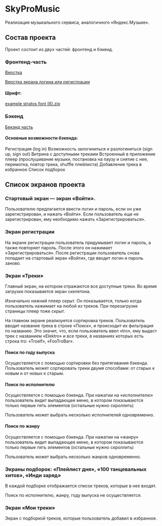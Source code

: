 # SkyProMusic

Реализация музыкального сервиса, аналогичного «Яндекс.Музыке».

## Состав проекта

Проект состоит из двух частей: фронтенд и бэкенд.

### Фронтенд-часть

[Верстка](https://drive.google.com/file/d/1X4NXJdNTvsmBMQqc5dEWR7Ml_UCvW_9T/view)

[Верстка экрана логина или регистрации](https://drive.google.com/file/d/16zzbEkS2ZDk75V60JJ2NGRCXjwJMo44e/view)

#### Шрифт:

[example stratos font (6).zip](<https://s3-us-west-2.amazonaws.com/secure.notion-static.com/85a9bcf1-ec70-4640-8c7f-5472a0b3db82/example_stratos_font_(6).zip>)

### Бэкенд

[Бекэнд часть](https://github.com/Stasy-cmd/music_proj)

#### Основные возможности бэкенда:

Регистрация (log in)
Возможность залогиниться и разлогиниться (sign up, sign out)
Витрина с доступными треками
Встроенный в приложение плеер (прослушивание музыки, постановка на паузу и снятие с нее, перемотка, повтор трека, shuffle плейлиста)
Добавление трека в избранное
Список подборок

## Список экранов проекта

### Стартовый экран — экран «Войти».

Пользователю предлагается ввести логин и пароль, если он уже зарегистрирован, и нажать «Войти». Если пользователь еще не зарегистрирован, ему необходимо нажать «Зарегистрироваться».

### Экран регистрации

На экране регистрации пользователь придумывает логин и пароль, а также повторяет пароль. После этого он нажимает «Зарегистрироваться». После регистрации пользователь снова попадает на стартовый экран «Войти», где вводит логин и пароль заново.

### Экран «Треки»

Главный экран, на котором отражаются все доступные треки. Во время загрузки показывается экран скелетона.

Изначально нижний плеер скрыт. Он показывается, только когда пользователь нажимает на любой из треков. При перезагрузке страницы плеер тоже скрыт.

На главном экране реализуется сортировка треков. Пользователь вводит название трека в строке «Поиск», и происходит их фильтрация по названию. Это значит, что, если пользователь ввел «tro», ему выдаст трек с названием «Elektro» и все треки, в названиях которых есть строка tro: «Troelf», «FooTroBar».

#### Поиск по году выпуска

Осуществляется с помощью сортировки без притягивания бэкенда. Пользователь может сортировать треки двумя способами: от старых к новым и от новых к старым.

#### Поиск по исполнителю

Осуществляется с помощью бэкенда. При нажатии на «исполнителю» пользователь видит выпадающее меню, в котором показываются только первые пять элементов (остальные нужно скроллить)

Пользователь может выбрать несколько исполнителей одновременно.

#### Поиск по жанру

Осуществляется с помощью бэкенда. При нажатии на «жанру» пользователь видит выпадающее меню, в котором показываются только первые пять элементов (остальные нужно скроллить)

Пользователь может выбрать несколько жанров одновременно.

### Экраны подборок: «Плейлист дня», «100 танцевальных хитов», «Инди заряд»

В каждой подборке отображается список треков, которые в нее входят.

Поиск по исполнителю, жанру, году выпуска не осуществляется.

### Экран «Мои треки»

Экран с подборкой треков, которые пользователь добавил в избранное.
